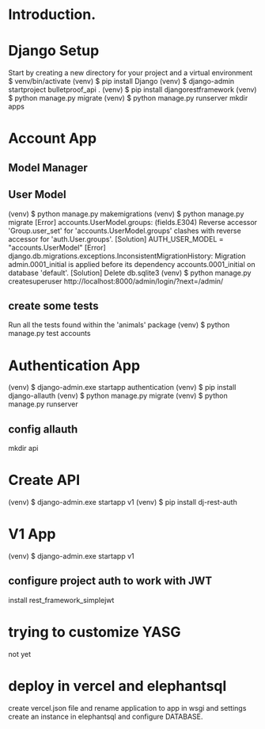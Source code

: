 
# Introduction.
# Django Setup
Start by creating a new directory for your project and a virtual environment
$ venv/bin/activate
(venv) $ pip install Django
(venv) $ django-admin startproject bulletproof_api .
(venv) $ pip install djangorestframework
(venv) $ python manage.py migrate
(venv) $ python manage.py runserver
mkdir apps

# Account App
## Model Manager
## User Model
(venv) $ python manage.py makemigrations
(venv) $ python manage.py migrate
[Error] accounts.UserModel.groups: (fields.E304) Reverse accessor 'Group.user_set' for 'accounts.UserModel.groups' clashes with reverse accessor for 'auth.User.groups'.
[Solution] AUTH_USER_MODEL = "accounts.UserModel"
[Error] django.db.migrations.exceptions.InconsistentMigrationHistory: Migration admin.0001_initial is applied before its dependency accounts.0001_initial on database 'default'.
[Solution] Delete db.sqlite3
(venv) $ python manage.py createsuperuser
http://localhost:8000/admin/login/?next=/admin/
## create some tests
Run all the tests found within the 'animals' package
(venv) $ python manage.py test accounts

# Authentication App
(venv) $ django-admin.exe startapp authentication
(venv) $ pip install django-allauth
(venv) $ python manage.py migrate
(venv) $ python manage.py runserver
## config allauth

mkdir api
# Create API
(venv) $ django-admin.exe startapp v1
(venv) $ pip install dj-rest-auth

# V1 App
(venv) $ django-admin.exe startapp v1

## configure project auth to work with JWT
install rest_framework_simplejwt

# trying to customize YASG
not yet

# deploy in vercel and elephantsql 
create vercel.json file and rename application to app in wsgi and settings
create an instance in elephantsql and configure DATABASE.